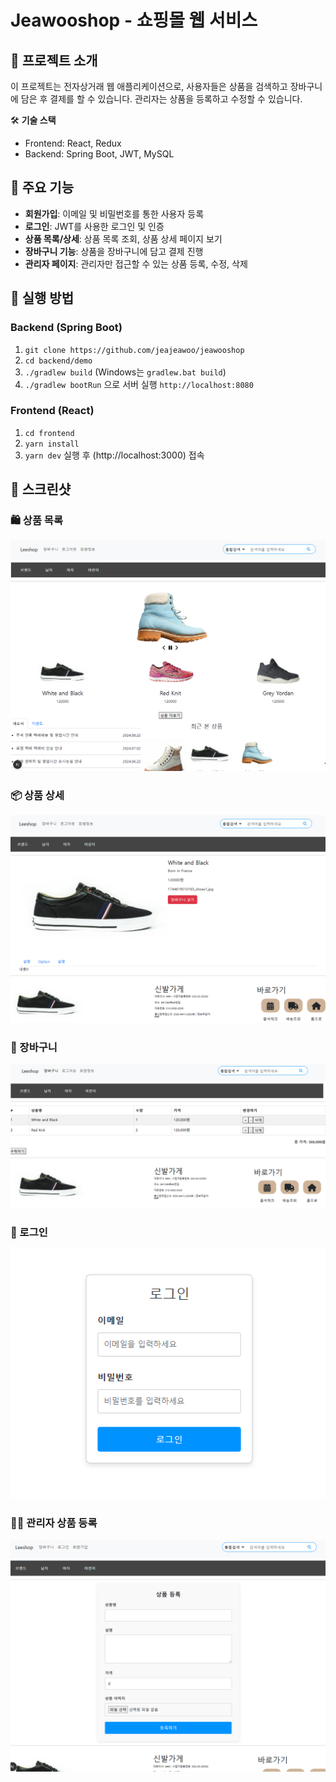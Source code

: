 # Jeawooshop - 쇼핑몰 웹 서비스
## 💬 프로젝트 소개
이 프로젝트는 전자상거래 웹 애플리케이션으로, 사용자들은 상품을 검색하고 장바구니에 담은 후 결제를 할 수 있습니다. 관리자는 상품을 등록하고 수정할 수 있습니다.

🛠 **기술 스택**  
- Frontend: React, Redux
- Backend: Spring Boot, JWT, MySQL

## 📌 주요 기능
- **회원가입**: 이메일 및 비밀번호를 통한 사용자 등록
- **로그인**: JWT를 사용한 로그인 및 인증
- **상품 목록/상세**: 상품 목록 조회, 상품 상세 페이지 보기
- **장바구니 기능**: 상품을 장바구니에 담고 결제 진행
- **관리자 페이지**: 관리자만 접근할 수 있는 상품 등록, 수정, 삭제

## 🧪 실행 방법
### Backend (Spring Boot)
1. `git clone https://github.com/jeajeawoo/jeawooshop`
2. `cd backend/demo`
3. `./gradlew build` (Windows는 `gradlew.bat build`)
4. `./gradlew bootRun` 으로 서버 실행 `http://localhost:8080`

### Frontend (React)
1. `cd frontend`
2. `yarn install`
3. `yarn dev` 실행 후 (http://localhost:3000) 접속

## 📸 스크린샷
### 🛍️ 상품 목록

![상품 목록](./item_img/item.png)

### 📦 상품 상세
![상품 상세](./item_img/detail.png)

### 🛒 장바구니
![장바구니](./item_img/cart.png)

### 🔐 로그인
![로그인](./item_img/login.png)

### 🧑‍💼 관리자 상품 등록
![관리자 등록](./item_img/add-item.png)

